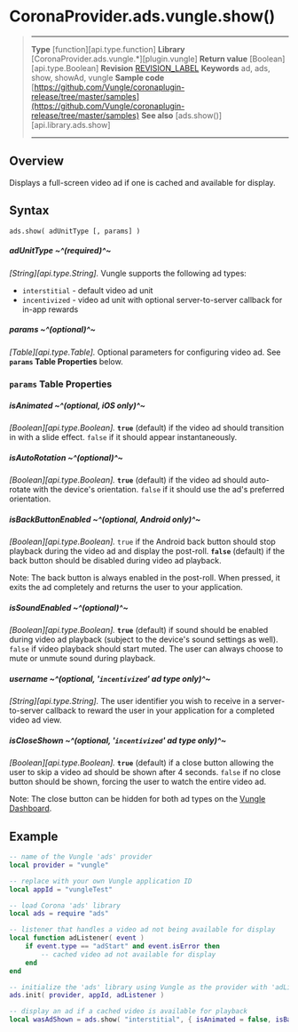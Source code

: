 # CoronaProvider.ads.vungle.show()

> --------------------- ------------------------------------------------------------------------------------------
> __Type__              [function][api.type.function]
> __Library__           [CoronaProvider.ads.vungle.*][plugin.vungle]
> __Return value__      [Boolean][api.type.Boolean]
> __Revision__          [REVISION_LABEL](REVISION_URL)
> __Keywords__          ad, ads, show, showAd, vungle
> __Sample code__       [https://github.com/Vungle/coronaplugin-release/tree/master/samples](https://github.com/Vungle/coronaplugin-release/tree/master/samples)
> __See also__          [ads.show()][api.library.ads.show]
> --------------------- ------------------------------------------------------------------------------------------

## Overview

Displays a full-screen video ad if one is cached and available for display.

## Syntax

	ads.show( adUnitType [, params] )

##### adUnitType ~^(required)^~
_[String][api.type.String]._ Vungle supports the following ad types:

* `interstitial` - default video ad unit
* `incentivized` - video ad unit with optional server-to-server callback for in-app rewards

##### params ~^(optional)^~
_[Table][api.type.Table]._ Optional parameters for configuring video ad.  See **`params` Table Properties** below.

### `params` Table Properties

##### isAnimated ~^(optional,&#32;iOS&#32;only)^~
_[Boolean][api.type.Boolean]._  **`true`** (default) if the video ad should transition in with a slide effect.  `false` if it should appear instantaneously.

##### isAutoRotation ~^(optional)^~
_[Boolean][api.type.Boolean]._  **`true`** (default) if the video ad should auto-rotate with the device's orientation.  `false` if it should use the ad's preferred orientation.

##### isBackButtonEnabled ~^(optional,&#32;Android&#32;only)^~
_[Boolean][api.type.Boolean]._  `true` if the Android back button should stop playback during the video ad and display the post-roll.  **`false`** (default) if the back button should be disabled during video ad playback.

Note:  The back button is always enabled in the post-roll.  When pressed, it exits the ad completely and returns the user to your application.

##### isSoundEnabled ~^(optional)^~
_[Boolean][api.type.Boolean]._  **`true`** (default) if sound should be enabled during video ad playback (subject to the device's sound settings as well).  `false` if video playback should start muted.  The user can always choose to mute or unmute sound during playback.

##### username ~^(optional,&#32;'`incentivized`'&#32;ad&#32;type&#32;only)^~
_[String][api.type.String]._  The user identifier you wish to receive in a server-to-server callback to reward the user in your application for a completed video ad view.

##### isCloseShown ~^(optional,&#32;'`incentivized`'&#32;ad&#32;type&#32;only)^~
_[Boolean][api.type.Boolean]._  **`true`** (default) if a close button allowing the user to skip a video ad should be shown after 4 seconds.  `false` if no close button should be shown, forcing the user to watch the entire video ad.

Note:  The close button can be hidden for both ad types on the [Vungle Dashboard](https://v.vungle.com/).

## Example

``````lua
-- name of the Vungle 'ads' provider
local provider = "vungle"

-- replace with your own Vungle application ID
local appId = "vungleTest"

-- load Corona 'ads' library
local ads = require "ads"

-- listener that handles a video ad not being available for display
local function adListener( event )
    if event.type == "adStart" and event.isError then
        -- cached video ad not available for display
    end
end

-- initialize the 'ads' library using Vungle as the provider with 'adListener' as an optional 3rd parameter
ads.init( provider, appId, adListener )

-- display an ad if a cached video is available for playback
local wasAdShown = ads.show( "interstitial", { isAnimated = false, isBackButtonEnabled = true } )
``````
